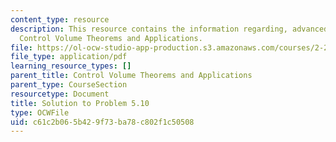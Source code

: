 ```yaml
---
content_type: resource
description: This resource contains the information regarding, advanced fluid mechanics,
  Control Volume Theorems and Applications.
file: https://ol-ocw-studio-app-production.s3.amazonaws.com/courses/2-25-advanced-fluid-mechanics-fall-2013/c61c2b065b429f73ba78c802f1c50508_MIT2_25F13_Shapi5.10_Solut.pdf
file_type: application/pdf
learning_resource_types: []
parent_title: Control Volume Theorems and Applications
parent_type: CourseSection
resourcetype: Document
title: Solution to Problem 5.10
type: OCWFile
uid: c61c2b06-5b42-9f73-ba78-c802f1c50508
---
```

